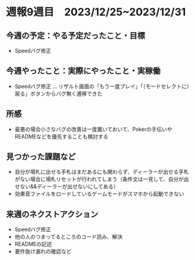 # 週報9週目　2023/12/25~2023/12/31


## 今週の予定：やる予定だったこと・目標
- Speedバグ修正

## 今週やったこと：実際にやったこと・実稼働
- Speedバグ修正 ... リザルト画面の「もう一度プレイ」「（モードセレクトに）戻る」ボタンからバグ無く遷移できた


## 所感
- 最悪の場合小さなバグの改善は一度置いておいて、Pokerの手伝いやREADMEなどを優先することも検討する

## 見つかった課題など
- 自分が場札に出せる手札はまだあるにも関わらず、ディーラーが出せる手札がない場合に場札リセットが行われてしまう（条件文は一見して、自分が出せない&&ディーラーが出せないにしてある）
- 効果音ファイルをロードしているゲームモードがスマホから起動できない

## 来週のネクストアクション
- Speedバグ修正
- 他の人のつまってるところのコード読み、解決
- READMEの記述
- 要件抜け漏れの確認など
